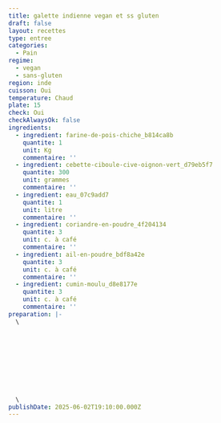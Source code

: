 ```yaml
---
title: galette indienne vegan et ss gluten
draft: false
layout: recettes
type: entree
categories:
  - Pain
regime:
  - vegan
  - sans-gluten
region: inde
cuisson: Oui
temperature: Chaud
plate: 15
check: Oui
checkAlwaysOk: false
ingredients:
  - ingredient: farine-de-pois-chiche_b814ca8b
    quantite: 1
    unit: Kg
    commentaire: ''
  - ingredient: cebette-ciboule-cive-oignon-vert_d79eb5f7
    quantite: 300
    unit: grammes
    commentaire: ''
  - ingredient: eau_07c9add7
    quantite: 1
    unit: litre
    commentaire: ''
  - ingredient: coriandre-en-poudre_4f204134
    quantite: 3
    unit: c. à café
    commentaire: ''
  - ingredient: ail-en-poudre_bdf8a42e
    quantite: 3
    unit: c. à café
    commentaire: ''
  - ingredient: cumin-moulu_d8e8177e
    quantite: 3
    unit: c. à café
    commentaire: ''
preparation: |-
  \    










  \
publishDate: 2025-06-02T19:10:00.000Z
---
```

